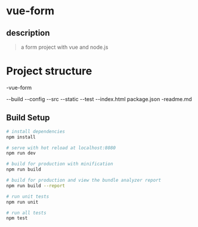 # vue-form

## description
> a form project with vue and node.js

# Project structure
-vue-form

--build
--config
--src
--static
--test
--index.html
package.json
-readme.md
## Build Setup

``` bash
# install dependencies
npm install

# serve with hot reload at localhost:8080
npm run dev

# build for production with minification
npm run build

# build for production and view the bundle analyzer report
npm run build --report

# run unit tests
npm run unit

# run all tests
npm test
```

